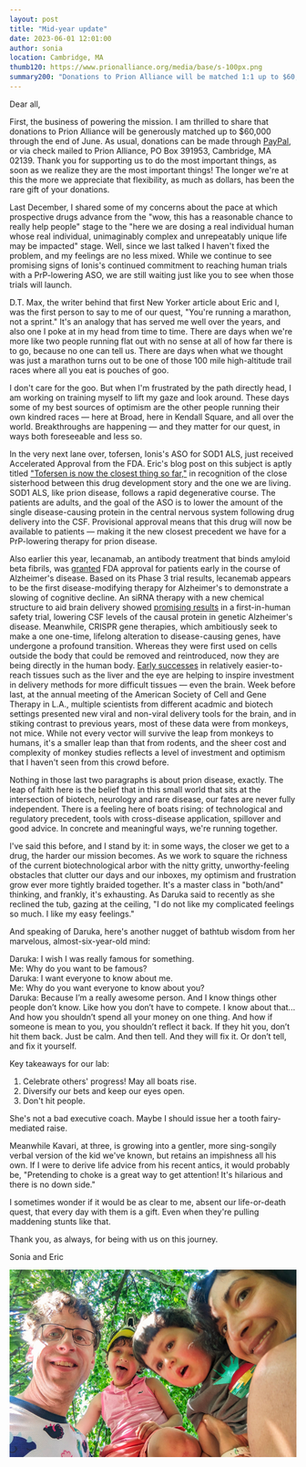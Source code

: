 ```yaml
---
layout: post
title: "Mid-year update"
date: 2023-06-01 12:01:00
author: sonia
location: Cambridge, MA
thumb120: https://www.prionalliance.org/media/base/s-100px.png
summary200: "Donations to Prion Alliance will be matched 1:1 up to $60,000 through the end of June!"
---
```


Dear all,

First, the business of powering the mission. I am thrilled to share that donations to Prion Alliance will be generously matched up to $60,000 through the end of June. As usual, donations can be made through [PayPal](/donate/), or via check mailed to Prion Alliance, PO Box 391953, Cambridge, MA 02139. Thank you for supporting us to do the most important things, as soon as we realize they are the most important things! The longer we're at this the more we appreciate that flexibility, as much as dollars, has been the rare gift of your donations.

Last December, I shared some of my concerns about the pace at which prospective drugs advance from the "wow, this has a reasonable chance to really help people" stage to the "here we are dosing a real individual human whose real individual, unimaginably complex and unrepeatably unique life may be impacted" stage. Well, since we last talked I haven't fixed the problem, and my feelings are no less mixed. While we continue to see promising signs of Ionis's continued commitment to reaching human trials with a PrP-lowering ASO, we are still waiting just like you to see when those trials will launch. 

D.T. Max, the writer behind that first New Yorker article about Eric and I, was the first person to say to me of our quest, "You're running a marathon, not a sprint." It's an analogy that has served me well over the years, and also one I poke at in my head from time to time. There are days when we're more like two people running flat out with no sense at all of how far there is to go, because no one can tell us. There are days when what we thought was just a marathon turns out to be one of those 100 mile high-altitude trail races where all you eat is pouches of goo.

I don't care for the goo. But when I'm frustrated by the path directly head, I am working on training myself to lift my gaze and look around. These days some of my best sources of optimism are the other people running their own kindred races &mdash; here at Broad, here in Kendall Square, and all over the world. Breakthroughs are happening &mdash; and they matter for our quest, in ways both foreseeable and less so.

In the very next lane over, tofersen, Ionis's ASO for SOD1 ALS, just received Accelerated Approval from the FDA. Eric's blog post on this subject is aptly titled ["Tofersen is now the closest thing so far,"](https://www.cureffi.org/2023/04/25/tofersen-is-now-the-closest-thing-so-far/) in recognition of the close sisterhood between this drug development story and the one we are living. SOD1 ALS, like prion disease, follows a rapid degenerative course. The patients are adults, and the goal of the ASO is to lower the amount of the single disease-causing protein in the central nervous system following drug delivery into the CSF. Provisional approval means that this drug will now be available to patients &mdash; making it the new closest precedent we have for a PrP-lowering therapy for prion disease.

Also earlier this year, lecanamab, an antibody treatment that binds amyloid beta fibrils, was [granted](https://www.fda.gov/news-events/press-announcements/fda-grants-accelerated-approval-alzheimers-disease-treatment) FDA approval for patients early in the course of Alzheimer's disease. Based on its Phase 3 trial results, lecanemab appears to be the first disease-modifying therapy for Alzheimer's to demonstrate a slowing of cognitive decline. An siRNA therapy with a new chemical structure to aid brain delivery showed [promising results](https://investor.regeneron.com/news-releases/news-release-details/regeneron-and-alnylam-report-positive-interim-phase-1-clinical) in a first-in-human safety trial, lowering CSF levels of the causal protein in genetic Alzheimer's disease. Meanwhile, CRISPR gene therapies, which ambitiously seek to make a one one-time, lifelong alteration to disease-causing genes, have undergone a profound transition. Whereas they were first used on cells outside the body that could be removed and reintroduced, now they are being directly in the human body. [Early successes](https://innovativegenomics.org/news/crispr-clinical-trials-2023/) in relatively easier-to-reach tissues such as the liver and the eye are helping to inspire investment in delivery methods for more difficult tissues &mdash; even the brain. Week before last, at the annual meeting of the American Society of Cell and Gene Therapy in L.A., multiple scientists from different acadmic and biotech settings presented new viral and non-viral delivery tools for the brain, and in stiking contrast to previous years, most of these data were from monkeys, not mice. While not every vector will survive the leap from monkeys to humans, it's a smaller leap than that from rodents, and the sheer cost and complexity of monkey studies reflects a level of investment and optimism that I haven't seen from this crowd before.

Nothing in those last two paragraphs is about prion disease, exactly. The leap of faith here is the belief that in this small world that sits at the intersection of biotech, neurology and rare disease, our fates are never fully independent. There is a feeling here of boats rising: of technological and regulatory precedent, tools with cross-disease application, spillover and good advice. In concrete and meaningful ways, we're running together.

I've said this before, and I stand by it: in some ways, the closer we get to a drug, the harder our mission becomes. As we work to square the richness of the current biotechnological arbor with the nitty gritty, unworthy-feeling obstacles that clutter our days and our inboxes, my optimism and frustration grow ever more tightly braided together. It's a master class in "both/and" thinking, and frankly, it's exhausting. As Daruka said to recently as she reclined the tub, gazing at the ceiling, "I do not like my complicated feelings so much. I like my easy feelings." 

And speaking of Daruka, here's another nugget of bathtub wisdom from her marvelous, almost-six-year-old mind:

Daruka: I wish I was really famous for something.  
Me: Why do you want to be famous?  
Daruka: I want everyone to know about me.  
Me: Why do you want everyone to know about you?  
Daruka: Because I’m a really awesome person. And I know things other people don’t know. Like how you don’t have to compete. I know about that... And how you shouldn’t spend all your money on one thing. And how if someone is mean to you, you shouldn’t reflect it back. If they hit you, don’t hit them back. Just be calm. And then tell. And they will fix it. Or don’t tell, and fix it yourself.  

Key takeaways for our lab:

1. Celebrate others' progress! May all boats rise.
2. Diversify our bets and keep our eyes open.
3. Don't hit people.

She's not a bad executive coach. Maybe I should issue her a tooth fairy-mediated raise.

Meanwhile Kavari, at three, is growing into a gentler, more sing-songily verbal version of the kid we've known, but retains an impishness all his own. If I were to derive life advice from his recent antics, it would probably be, "Pretending to choke is a great way to get attention! It's hilarious and there is no down side." 

I sometimes wonder if it would be as clear to me, absent our life-or-death quest, that every day with them is a gift. Even when they're pulling maddening stunts like that.

Thank you, as always, for being with us on this journey.

Sonia and Eric

![](/media/2023/06/family-photo-2023-05-28.png)








